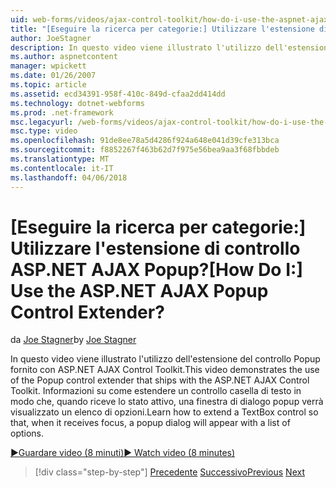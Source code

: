 ```yaml
---
uid: web-forms/videos/ajax-control-toolkit/how-do-i-use-the-aspnet-ajax-popup-control-extender
title: "[Eseguire la ricerca per categorie:] Utilizzare l'estensione di controllo ASP.NET AJAX Popup? | Microsoft Docs"
author: JoeStagner
description: In questo video viene illustrato l'utilizzo dell'estensione del controllo Popup fornito con ASP.NET AJAX Control Toolkit. Informazioni su come estendere un controllo casella di testo in modo che...
ms.author: aspnetcontent
manager: wpickett
ms.date: 01/26/2007
ms.topic: article
ms.assetid: ecd34391-958f-410c-849d-cfaa2dd414dd
ms.technology: dotnet-webforms
ms.prod: .net-framework
msc.legacyurl: /web-forms/videos/ajax-control-toolkit/how-do-i-use-the-aspnet-ajax-popup-control-extender
msc.type: video
ms.openlocfilehash: 91de8ee78a5d4286f924a648e041d39cfe313bca
ms.sourcegitcommit: f8852267f463b62d7f975e56bea9aa3f68fbbdeb
ms.translationtype: MT
ms.contentlocale: it-IT
ms.lasthandoff: 04/06/2018
---
```

<a name="how-do-i-use-the-aspnet-ajax-popup-control-extender"></a><span data-ttu-id="0e648-105">[Eseguire la ricerca per categorie:] Utilizzare l'estensione di controllo ASP.NET AJAX Popup?</span><span class="sxs-lookup"><span data-stu-id="0e648-105">[How Do I:] Use the ASP.NET AJAX Popup Control Extender?</span></span>
====================
<span data-ttu-id="0e648-106">da [Joe Stagner](https://github.com/JoeStagner)</span><span class="sxs-lookup"><span data-stu-id="0e648-106">by [Joe Stagner](https://github.com/JoeStagner)</span></span>

<span data-ttu-id="0e648-107">In questo video viene illustrato l'utilizzo dell'estensione del controllo Popup fornito con ASP.NET AJAX Control Toolkit.</span><span class="sxs-lookup"><span data-stu-id="0e648-107">This video demonstrates the use of the Popup control extender that ships with the ASP.NET AJAX Control Toolkit.</span></span> <span data-ttu-id="0e648-108">Informazioni su come estendere un controllo casella di testo in modo che, quando riceve lo stato attivo, una finestra di dialogo popup verrà visualizzato un elenco di opzioni.</span><span class="sxs-lookup"><span data-stu-id="0e648-108">Learn how to extend a TextBox control so that, when it receives focus, a popup dialog will appear with a list of options.</span></span>

[<span data-ttu-id="0e648-109">&#9654;Guardare video (8 minuti)</span><span class="sxs-lookup"><span data-stu-id="0e648-109">&#9654; Watch video (8 minutes)</span></span>](https://channel9.msdn.com/Blogs/ASP-NET-Site-Videos/how-do-i-use-the-aspnet-ajax-popup-control-extender)

> [!div class="step-by-step"]
> <span data-ttu-id="0e648-110">[Precedente](how-do-i-use-the-aspnet-ajax-textboxwatermark-control-extender.md)
> [Successivo](how-do-i-use-the-aspnet-ajax-modalpopup-extender-control.md)</span><span class="sxs-lookup"><span data-stu-id="0e648-110">[Previous](how-do-i-use-the-aspnet-ajax-textboxwatermark-control-extender.md)
[Next](how-do-i-use-the-aspnet-ajax-modalpopup-extender-control.md)</span></span>
